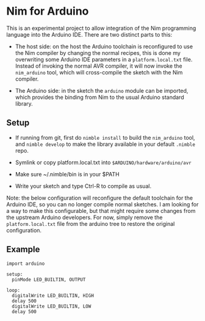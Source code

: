 
# Nim for Arduino

This is an experimental project to allow integration of the Nim programming
language into the Arduino IDE. There are two distinct parts to this:

- The host side: on the host the Arduino toolchain is reconfigured to use the
  Nim compiler by changing the normal recipes, this is done my overwriting some
  Arduino IDE parameters in a `platform.local.txt` file. Instead of invoking
  the normal AVR compiler, it will now invoke the `nim_arduino` tool, which
  will cross-compile the sketch with the Nim compiler.

- The Arduino side: in the sketch the `arduino` module can be imported, which
  provides the binding from Nim to the usual Arduino standard library.


## Setup

- If running from git, first do `nimble install` to build the `nim_arduino`
  tool, and `nimble develop` to make the library available in your default
  `.nimble` repo.

- Symlink or copy platform.local.txt into `$ARDUINO/hardware/arduino/avr`

- Make sure ~/.nimble/bin is in your $PATH

- Write your sketch and type Ctrl-R to compile as usual.

Note: the below configuration will reconfigure the default toolchain for the
Arduino IDE, so you can no longer compile normal sketches. I am looking for a
way to make this configurable, but that might require some changes from the
upstream Arduino developers. For now, simply remove the `platform.local.txt`
file from the arduino tree to restore the original configuration.


## Example

```
import arduino

setup:
  pinMode LED_BUILTIN, OUTPUT

loop:
  digitalWrite LED_BUILTIN, HIGH
  delay 500
  digitalWrite LED_BUILTIN, LOW  
  delay 500
```
